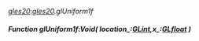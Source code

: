 _[gles20](../../modules/gles20/gles20-module.md):[gles20](../../modules/gles20/gles20-module.md).glUniform1f_
##### Function glUniform1f:Void( location_:[GLint](../../modules/gles20/gles20-glint.md),x_:[GLfloat](../../modules/gles20/gles20-glfloat.md) )
